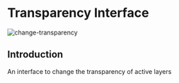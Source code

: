 # Transparency Interface
![change-transparency](https://github.com/altheaFeu/lizmap-javascript-scripts/assets/123597411/cbd8f3d9-d078-4faa-80a5-c414eca283cb)

## Introduction

An interface to change the transparency of active layers
